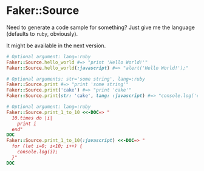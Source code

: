 # Faker::Source
Need to generate a code sample for something? Just give me the language (defaults to `ruby`, obviously).

It might be available in the next version.

```ruby
# Optional argument: lang=:ruby
Faker::Source.hello_world #=> "print 'Hello World!'"
Faker::Source.hello_world(:javascript) #=> "alert('Hello World!');"

# Optional arguments: str='some string', lang=:ruby
Faker::Source.print #=> "print 'some string'"
Faker::Source.print('cake') #=> "print 'cake'"
Faker::Source.print(str: 'cake', lang: :javascript) #=> "console.log('cake');"

# Optional argument: lang=:ruby
Faker::Source.print_1_to_10 <<-DOC=> "
  10.times do |i|
    print i
  end"
DOC
Faker::Source.print_1_to_10(:javascript) <<-DOC=> "
  for (let i=0; i<10; i++) {
    console.log(i);
  }"
DOC
```
